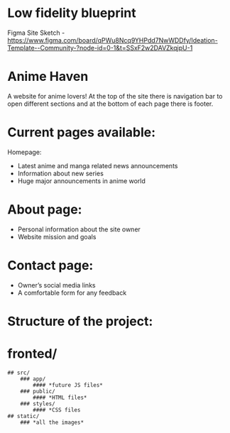 # Low fidelity blueprint
Figma Site Sketch - https://www.figma.com/board/qPWu8Ncq9YHPdd7NwWDDfy/Ideation-Template--Community-?node-id=0-1&t=SSxF2w2DAVZkqjpU-1

# Anime Haven
A website for anime lovers! 
At the top of the site there is navigation bar to open different sections and at the bottom of each page there is footer.

# Current pages available:
Homepage:
-	Latest anime and manga related news announcements
-	Information about new series
-	Huge major announcements in anime world

# About page:
-	Personal information about the site owner
-	Website mission and goals

# Contact page:
-	Owner’s social media links
-	A comfortable form for any feedback

# Structure of the project:
# fronted/
	## src/
		### app/
			#### *future JS files*
		### public/
			#### *HTML files*
		### styles/
			#### *CSS files
	## static/
		### *all the images*
